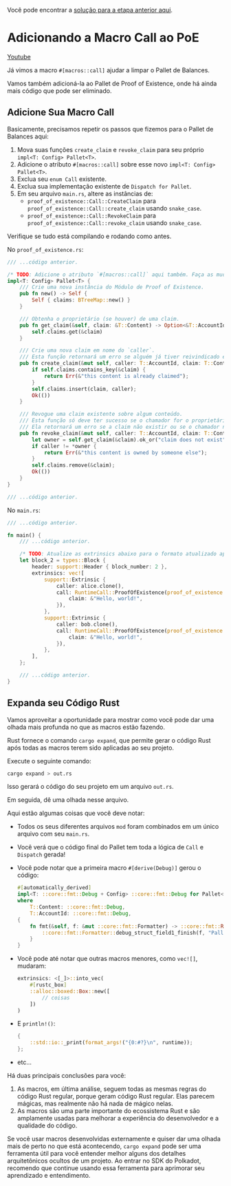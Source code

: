 Você pode encontrar a [solução para a etapa anterior aqui](https://gist.github.com/nomadbitcoin/98709af2614319e0208b4c394b503166).

# Adicionando a Macro Call ao PoE

[Youtube](https://www.youtube.com/watch?v=CzwZJCwidPs)

Já vimos a macro `#[macros::call]` ajudar a limpar o Pallet de Balances.

Vamos também adicioná-la ao Pallet de Proof of Existence, onde há ainda mais código que pode ser eliminado.

## Adicione Sua Macro Call

Basicamente, precisamos repetir os passos que fizemos para o Pallet de Balances aqui:

1. Mova suas funções `create_claim` e `revoke_claim` para seu próprio `impl<T: Config> Pallet<T>`.
2. Adicione o atributo `#[macros::call]` sobre esse novo `impl<T: Config> Pallet<T>`.
3. Exclua seu `enum Call` existente.
4. Exclua sua implementação existente de `Dispatch for Pallet`.
5. Em seu arquivo `main.rs`, altere as instâncias de:
   - `proof_of_existence::Call::CreateClaim` para `proof_of_existence::Call::create_claim` usando `snake_case`.
   - `proof_of_existence::Call::RevokeClaim` para `proof_of_existence::Call::revoke_claim` usando `snake_case`.

Verifique se tudo está compilando e rodando como antes.

No `proof_of_existence.rs`:

```rust
/// ...código anterior.

/* TODO: Adicione o atributo `#[macros::call]` aqui também. Faça as mudanças necessárias neste pallet. */
impl<T: Config> Pallet<T> {
	/// Crie uma nova instância do Módulo de Proof of Existence.
	pub fn new() -> Self {
		Self { claims: BTreeMap::new() }
	}

	/// Obtenha o proprietário (se houver) de uma claim.
	pub fn get_claim(&self, claim: &T::Content) -> Option<&T::AccountId> {
		self.claims.get(&claim)
	}

	/// Crie uma nova claim em nome do `caller`.
	/// Esta função retornará um erro se alguém já tiver reivindicado esse conteúdo.
	pub fn create_claim(&mut self, caller: T::AccountId, claim: T::Content) -> DispatchResult {
		if self.claims.contains_key(&claim) {
			return Err(&"this content is already claimed");
		}
		self.claims.insert(claim, caller);
		Ok(())
	}

	/// Revogue uma claim existente sobre algum conteúdo.
	/// Esta função só deve ter sucesso se o chamador for o proprietário de uma claim existente.
	/// Ela retornará um erro se a claim não existir ou se o chamador não for o proprietário.
	pub fn revoke_claim(&mut self, caller: T::AccountId, claim: T::Content) -> DispatchResult {
		let owner = self.get_claim(&claim).ok_or("claim does not exist")?;
		if caller != *owner {
			return Err(&"this content is owned by someone else");
		}
		self.claims.remove(&claim);
		Ok(())
	}
}

/// ...código anterior.
```

No `main.rs`:

```rust
/// ...código anterior.

fn main() {
	/// ...código anterior.

	/* TODO: Atualize as extrinsics abaixo para o formato atualizado após as macros. */
	let block_2 = types::Block {
		header: support::Header { block_number: 2 },
		extrinsics: vec![
			support::Extrinsic {
				caller: alice.clone(),
				call: RuntimeCall::ProofOfExistence(proof_of_existence::Call::CreateClaim {
					claim: &"Hello, world!",
				}),
			},
			support::Extrinsic {
				caller: bob.clone(),
				call: RuntimeCall::ProofOfExistence(proof_of_existence::Call::CreateClaim {
					claim: &"Hello, world!",
				}),
			},
		],
	};

	/// ...código anterior.
}
```

## Expanda seu Código Rust

Vamos aproveitar a oportunidade para mostrar como você pode dar uma olhada mais profunda no que as macros estão fazendo.

Rust fornece o comando `cargo expand`, que permite gerar o código Rust após todas as macros terem sido aplicadas ao seu projeto.

Execute o seguinte comando:

```bash
cargo expand > out.rs
```

Isso gerará o código do seu projeto em um arquivo `out.rs`.

Em seguida, dê uma olhada nesse arquivo.

Aqui estão algumas coisas que você deve notar:

- Todos os seus diferentes arquivos `mod` foram combinados em um único arquivo com seu `main.rs`.
- Você verá que o código final do Pallet tem toda a lógica de `Call` e `Dispatch` gerada!
- Você pode notar que a primeira macro `#[derive(Debug)]` gerou o código:

	```rust
    #[automatically_derived]
    impl<T: ::core::fmt::Debug + Config> ::core::fmt::Debug for Pallet<T>
    where
        T::Content: ::core::fmt::Debug,
        T::AccountId: ::core::fmt::Debug,
    {
        fn fmt(&self, f: &mut ::core::fmt::Formatter) -> ::core::fmt::Result {
            ::core::fmt::Formatter::debug_struct_field1_finish(f, "Pallet", "claims", &&self.claims)
        }
    }
	```
- Você pode até notar que outras macros menores, como `vec![]`, mudaram:

	```rust
	extrinsics: <[_]>::into_vec(
		#[rustc_box]
		::alloc::boxed::Box::new([
			// coisas
		])
	)
	```
- E `println!()`:

	```rust
	{
		::std::io::_print(format_args!("{0:#?}\n", runtime));
	};
	```
- etc...

Há duas principais conclusões para você:

1. As macros, em última análise, seguem todas as mesmas regras do código Rust regular, porque geram código Rust regular. Elas parecem mágicas, mas realmente não há nada de mágico nelas.
2. As macros são uma parte importante do ecossistema Rust e são amplamente usadas para melhorar a experiência do desenvolvedor e a qualidade do código.

Se você usar macros desenvolvidas externamente e quiser dar uma olhada mais de perto no que está acontecendo, `cargo expand` pode ser uma ferramenta útil para você entender melhor alguns dos detalhes arquitetônicos ocultos de um projeto. Ao entrar no SDK do Polkadot, recomendo que continue usando essa ferramenta para aprimorar seu aprendizado e entendimento.